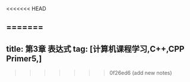 <<<<<<< HEAD


=======
---
title: 第3章 表达式
tag: [计算机课程学习,C++,CPP Primer5,]
---


>>>>>>> 0f26ed6 (add new notes)
